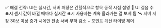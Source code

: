 ✅ 해결 전략: UI는 실시간, 서버 저장은 간헐적으로
항목	동작 시점	설명
🧩 UI 걸음 수 표시	센서 값이 바뀔 때마다 실시간 표시	사용자는 계속 올라가는 걸 보게 됨
🛰 서버 저장	30보 이상 증가 시에만 전송	서버 부하 감소 + 포인트 계산 타이밍 제어